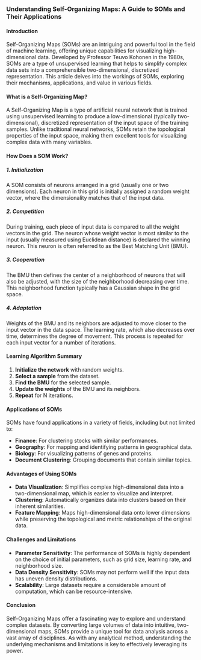 ### **Understanding Self-Organizing Maps: A Guide to SOMs and Their Applications**

#### **Introduction**

Self-Organizing Maps (SOMs) are an intriguing and powerful tool in the field of machine learning, offering unique capabilities for visualizing high-dimensional data. Developed by Professor Teuvo Kohonen in the 1980s, SOMs are a type of unsupervised learning that helps to simplify complex data sets into a comprehensible two-dimensional, discretized representation. This article delves into the workings of SOMs, exploring their mechanisms, applications, and value in various fields.

#### **What is a Self-Organizing Map?**

A Self-Organizing Map is a type of artificial neural network that is trained using unsupervised learning to produce a low-dimensional (typically two-dimensional), discretized representation of the input space of the training samples. Unlike traditional neural networks, SOMs retain the topological properties of the input space, making them excellent tools for visualizing complex data with many variables.

#### **How Does a SOM Work?**

##### **1. Initialization**

A SOM consists of neurons arranged in a grid (usually one or two dimensions). Each neuron in this grid is initially assigned a random weight vector, where the dimensionality matches that of the input data.

##### **2. Competition**

During training, each piece of input data is compared to all the weight vectors in the grid. The neuron whose weight vector is most similar to the input (usually measured using Euclidean distance) is declared the winning neuron. This neuron is often referred to as the Best Matching Unit (BMU).

##### **3. Cooperation**

The BMU then defines the center of a neighborhood of neurons that will also be adjusted, with the size of the neighborhood decreasing over time. This neighborhood function typically has a Gaussian shape in the grid space.

##### **4. Adaptation**

Weights of the BMU and its neighbors are adjusted to move closer to the input vector in the data space. The learning rate, which also decreases over time, determines the degree of movement. This process is repeated for each input vector for a number of iterations.

#### **Learning Algorithm Summary**

1. **Initialize the network** with random weights.
2. **Select a sample** from the dataset.
3. **Find the BMU** for the selected sample.
4. **Update the weights** of the BMU and its neighbors.
5. **Repeat** for N iterations.

#### **Applications of SOMs**

SOMs have found applications in a variety of fields, including but not limited to:

- **Finance**: For clustering stocks with similar performances.
- **Geography**: For mapping and identifying patterns in geographical data.
- **Biology**: For visualizing patterns of genes and proteins.
- **Document Clustering**: Grouping documents that contain similar topics.

#### **Advantages of Using SOMs**

- **Data Visualization**: Simplifies complex high-dimensional data into a two-dimensional map, which is easier to visualize and interpret.
- **Clustering**: Automatically organizes data into clusters based on their inherent similarities.
- **Feature Mapping**: Maps high-dimensional data onto lower dimensions while preserving the topological and metric relationships of the original data.

#### **Challenges and Limitations**

- **Parameter Sensitivity**: The performance of SOMs is highly dependent on the choice of initial parameters, such as grid size, learning rate, and neighborhood size.
- **Data Density Sensitivity**: SOMs may not perform well if the input data has uneven density distributions.
- **Scalability**: Large datasets require a considerable amount of computation, which can be resource-intensive.

#### **Conclusion**

Self-Organizing Maps offer a fascinating way to explore and understand complex datasets. By converting large volumes of data into intuitive, two-dimensional maps, SOMs provide a unique tool for data analysis across a vast array of disciplines. As with any analytical method, understanding the underlying mechanisms and limitations is key to effectively leveraging its power.
